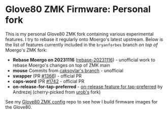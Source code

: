 # Glove80 ZMK Firmware: Personal fork

This is my personal Glove80 ZMK fork containing various experimental features. I try to rebase it regularly
onto Moergo's latest upstream. Below is the list of features currently included in the `bryanforbes` branch
_on top of_ Moergo's ZMK fork:

- **Rebase Moergo on 20231116** ([rebase-20231116](https://github.com/bryanforbes/zmk/tree/moergo/rebase-20231116)) - unofficial work to rebase Moergo's changes on top of ZMK main
- **mouse** Commits from [caksoylar's branch](https://github.com/caksoylar/zmk/commits/feat/mouse-keys) - unofficial
- **swapper** (PR [#1366](https://github.com/zmkfirmware/zmk/pull/1366)) - official PR
- **caps-word** (PR [#1742](https://github.com/zmkfirmware/zmk/pull/1742) - official PR
- **on-release-for-tap-preferred** - [on-release feature for tap-preferred](https://github.com/celejewski/zmk/commit/d7a8482712d87963e59b74238667346221199293) by Andrezej (cherry-picked from [urob's](https://github.com/urob/zmk) fork)

See my [Glove80 ZMK config](https://github.com/bryanforbes/glove80-zmk-config/) repo to see how I build firmware images for the Glove80.
